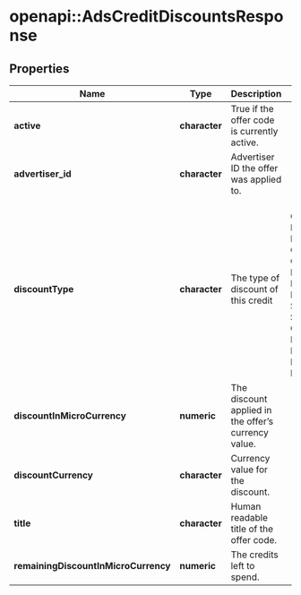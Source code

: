 # openapi::AdsCreditDiscountsResponse


## Properties
Name | Type | Description | Notes
------------ | ------------- | ------------- | -------------
**active** | **character** | True if the offer code is currently active. | [optional] 
**advertiser_id** | **character** | Advertiser ID the offer was applied to. | [optional] [Pattern: ^\\d+$] 
**discountType** | **character** | The type of discount of this credit | [optional] [Enum: [COUPON, CREDIT, COUPON_APPLIED, CREDIT_APPLIED, MARKETING_OFFER_CREDIT, MARKETING_OFFER_CREDIT_APPLIED, GOODWILL_CREDIT, GOODWILL_CREDIT_APPLIED, INTERNAL_CREDIT, INTERNAL_CREDIT_APPLIED, PREPAID_CREDIT, PREPAID_CREDIT_APPLIED, SALES_INCENTIVE_CREDIT, SALES_INCENTIVE_CREDIT_APPLIED, CREDIT_EXPIRED, FUTURE_CREDIT, REFERRAL_CREDIT, INVOICE_SALES_INCENTIVE_CREDIT, INVOICE_SALES_INCENTIVE_CREDIT_APPLIED, PREPAID_CREDIT_REFUND, null]] 
**discountInMicroCurrency** | **numeric** | The discount applied in the offer’s currency value. | [optional] 
**discountCurrency** | **character** | Currency value for the discount. | [optional] 
**title** | **character** | Human readable title of the offer code. | [optional] 
**remainingDiscountInMicroCurrency** | **numeric** | The credits left to spend. | [optional] 


